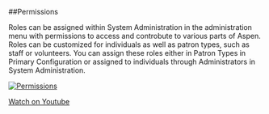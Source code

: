 ##Permissions

Roles can be assigned within System Administration in the administration menu with permissions to access and controbute to various parts of Aspen. Roles can be customized for individuals as well as patron types, such as staff or volunteers. You can assign these roles either in Patron Types in Primary Configuration or assigned to individuals through Administrators in System Administration.

[![Permissions](/manual/images/Permissions.jpg)](https://youtu.be/tMANxdBRHp0)

[Watch on Youtube](https://youtu.be/tMANxdBRHp0)
